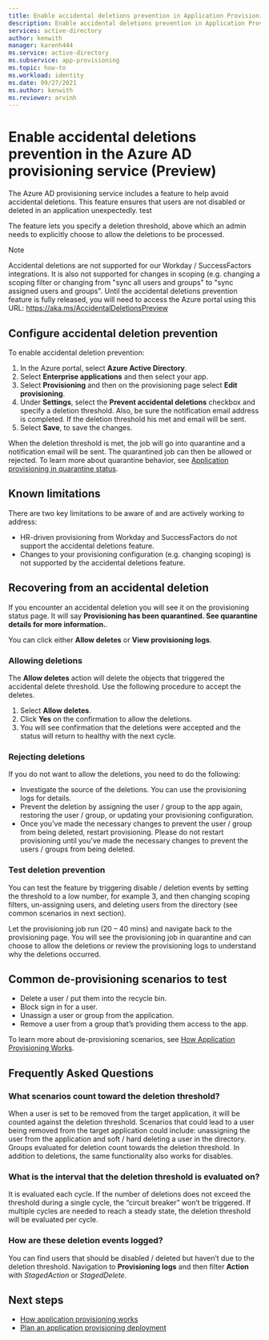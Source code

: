 ```yaml
---
title: Enable accidental deletions prevention in Application Provisioning in Azure Active Directory
description: Enable accidental deletions prevention in Application Provisioning in Azure Active Directory.
services: active-directory
author: kenwith
manager: karenh444
ms.service: active-directory
ms.subservice: app-provisioning
ms.topic: how-to
ms.workload: identity
ms.date: 09/27/2021
ms.author: kenwith
ms.reviewer: arvinh
---
```


# Enable accidental deletions prevention in the Azure AD provisioning service (Preview)

The Azure AD provisioning service includes a feature to help avoid accidental deletions. This feature ensures that users are not disabled or deleted in an application unexpectedly. test

The feature lets you specify a deletion threshold, above which an admin 
needs to explicitly choose to allow the deletions to be processed.

> [!NOTE]
> Accidental deletions are not supported for our Workday / SuccessFactors integrations. It is also not supported for changes in scoping (e.g. changing a scoping filter or changing from "sync all users and groups" to "sync assigned users and groups". Until the accidental deletions prevention feature is fully released, you will need to access the Azure portal using this URL: https://aka.ms/AccidentalDeletionsPreview


## Configure accidental deletion prevention
To enable accidental deletion prevention:
1.  In the Azure portal, select **Azure Active Directory**.
2.  Select **Enterprise applications** and then select your app.
3.  Select **Provisioning** and then on the provisioning page select **Edit provisioning**.
4. Under **Settings**, select the **Prevent accidental deletions** checkbox and specify a deletion 
threshold. Also, be sure the notification email address is completed. If the deletion threshold his met and email will be sent.
5. Select **Save**, to save the changes.

When the deletion threshold is met, the job will go into quarantine and a notification email will be sent. The quarantined job can then be allowed or rejected. To learn more about quarantine behavior, see [Application provisioning in quarantine status](application-provisioning-quarantine-status.md).

## Known limitations
There are two key limitations to be aware of and are actively working to address:
- HR-driven provisioning from Workday and SuccessFactors do not support the accidental deletions feature. 
- Changes to your provisioning configuration (e.g. changing scoping) is not supported by the accidental deletions feature. 

## Recovering from an accidental deletion
If you encounter an accidental deletion you will see it on the provisioning status page.  It will say **Provisioning has been quarantined. See quarantine details for more information.**.

You can click either **Allow deletes** or **View provisioning logs**.

### Allowing deletions

The **Allow deletes** action will delete the objects that triggered the accidental delete threshold.  Use the following procedure to accept the deletes.  

1. Select **Allow deletes**.
2. Click **Yes** on the confirmation to allow the deletions.
3. You will see confirmation that the deletions were accepted and the status will return to healthy with the next cycle.

### Rejecting deletions

If you do not want to allow the deletions, you need to do the following:
- Investigate the source of the deletions. You can use the provisioning logs for details.
- Prevent the deletion by assigning the user / group to the app again, restoring the user / group, or updating your provisioning configuration.
- Once you've made the necessary changes to prevent the user / group from being deleted, restart provisioning. Please do not restart provisioning until you've made the necessary changes to prevent the users / groups from being deleted. 


### Test deletion prevention
You can test the feature by triggering disable / deletion events by setting the threshold to a low number, for example 3, and then changing scoping filters, un-assigning users, and deleting users from the directory (see common scenarios in next section). 

Let the provisioning job run (20 – 40 mins) and navigate back to the provisioning page. You will see the provisioning job in quarantine and can choose to allow the deletions or review the provisioning logs to understand why the deletions occurred.

## Common de-provisioning scenarios to test
- Delete a user / put them into the recycle bin.
- Block sign in for a user.
- Unassign a user or group from the application.
- Remove a user from a group that’s providing them access to the app.

To learn more about de-provisioning scenarios, see [How Application Provisioning Works](how-provisioning-works.md#de-provisioning).

## Frequently Asked Questions

### What scenarios count toward the deletion threshold?
When a user is set to be removed from the target application, it will be counted against the 
deletion threshold. Scenarios that could lead to a user being removed from the target 
application could include: unassigning the user from the application and soft / hard deleting a user in the directory. Groups 
evaluated for deletion count towards the deletion threshold. In addition to deletions, the same functionality also works for disables.

### What is the interval that the deletion threshold is evaluated on?
It is evaluated each cycle. If the number of deletions does not exceed the threshold during a 
single cycle, the “circuit breaker” won’t be triggered. If multiple cycles are needed to reach a 
steady state, the deletion threshold will be evaluated per cycle.

### How are these deletion events logged?
You can find users that should be disabled / deleted but haven’t due to the deletion threshold. 
Navigation to **Provisioning logs** and then filter **Action** with *StagedAction* or *StagedDelete*.


## Next steps 

- [How application provisioning works](how-provisioning-works.md)
- [Plan an application provisioning deployment](plan-auto-user-provisioning.md)
